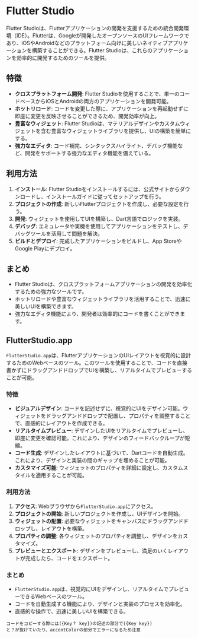 # Flutter Studio

Flutter Studioは、Flutterアプリケーションの開発を支援するための統合開発環境（IDE）。Flutterは、Googleが開発したオープンソースのUIフレームワークであり、iOSやAndroidなどのプラットフォーム向けに美しいネイティブアプリケーションを構築することができる。Flutter Studioは、これらのアプリケーションを効率的に開発するためのツールを提供。

## 特徴

- **クロスプラットフォーム開発**: Flutter Studioを使用することで、単一のコードベースからiOSとAndroidの両方のアプリケーションを開発可能。
- **ホットリロード**: コードを変更した際に、アプリケーションを再起動せずに即座に変更を反映させることができるため、開発効率が向上。
- **豊富なウィジェット**: Flutter Studioは、マテリアルデザインやカスタムウィジェットを含む豊富なウィジェットライブラリを提供し、UIの構築を簡単にする。
- **強力なエディタ**: コード補完、シンタックスハイライト、デバッグ機能など、開発をサポートする強力なエディタ機能を備えている。

## 利用方法

1. **インストール**: Flutter Studioをインストールするには、公式サイトからダウンロードし、インストールガイドに従ってセットアップを行う。
2. **プロジェクトの作成**: 新しいFlutterプロジェクトを作成し、必要な設定を行う。
3. **開発**: ウィジェットを使用してUIを構築し、Dart言語でロジックを実装。
4. **デバッグ**: エミュレータや実機を使用してアプリケーションをテストし、デバッグツールを活用して問題を解決。
5. **ビルドとデプロイ**: 完成したアプリケーションをビルドし、App StoreやGoogle Playにデプロイ。

## まとめ

- Flutter Studioは、クロスプラットフォームアプリケーションの開発を効率化するための強力なツールです。
- ホットリロードや豊富なウィジェットライブラリを活用することで、迅速に美しいUIを構築できます。
- 強力なエディタ機能により、開発者は効率的にコードを書くことができます。

## FlutterStudio.app

`FlutterStudio.app`は、FlutterアプリケーションのUIレイアウトを視覚的に設計するためのWebベースのツール。このツールを使用することで、コードを直接書かずにドラッグアンドドロップでUIを構築し、リアルタイムでプレビューすることが可能。

### 特徴

- **ビジュアルデザイン**: コードを記述せずに、視覚的にUIをデザイン可能。ウィジェットをドラッグアンドドロップで配置し、プロパティを調整することで、直感的にレイアウトを作成できる。
- **リアルタイムプレビュー**: デザインしたUIをリアルタイムでプレビューし、即座に変更を確認可能。これにより、デザインのフィードバックループが短縮。
- **コード生成**: デザインしたレイアウトに基づいて、Dartコードを自動生成。これにより、デザインと実装の間のギャップを埋めることが可能。
- **カスタマイズ可能**: ウィジェットのプロパティを詳細に設定し、カスタムスタイルを適用することが可能。

### 利用方法

1. **アクセス**: Webブラウザから`FlutterStudio.app`にアクセス。
2. **プロジェクトの開始**: 新しいプロジェクトを作成し、UIデザインを開始。
3. **ウィジェットの配置**: 必要なウィジェットをキャンバスにドラッグアンドドロップし、レイアウトを構築。
4. **プロパティの調整**: 各ウィジェットのプロパティを調整し、デザインをカスタマイズ。
5. **プレビューとエクスポート**: デザインをプレビューし、満足のいくレイアウトが完成したら、コードをエクスポート。

### まとめ

- `FlutterStudio.app`は、視覚的にUIをデザインし、リアルタイムでプレビューできるWebベースのツール。
- コードを自動生成する機能により、デザインと実装のプロセスを効率化。
- 直感的な操作で、迅速に美しいUIを構築できる。

```
コードをコピーする際には({Key？ key})の記述の部分で({Key key})
と？が抜けていたり、accentColorの部分でエラーになるため注意
```



